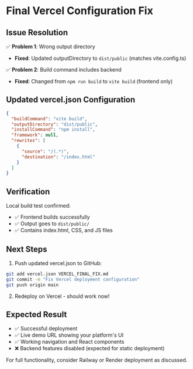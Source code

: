 # Final Vercel Configuration Fix

## Issue Resolution

✅ **Problem 1**: Wrong output directory
- **Fixed**: Updated outputDirectory to `dist/public` (matches vite.config.ts)

✅ **Problem 2**: Build command includes backend 
- **Fixed**: Changed from `npm run build` to `vite build` (frontend only)

## Updated vercel.json Configuration

```json
{
  "buildCommand": "vite build",
  "outputDirectory": "dist/public", 
  "installCommand": "npm install",
  "framework": null,
  "rewrites": [
    {
      "source": "/(.*)",
      "destination": "/index.html"
    }
  ]
}
```

## Verification

Local build test confirmed:
- ✅ Frontend builds successfully
- ✅ Output goes to `dist/public/`
- ✅ Contains index.html, CSS, and JS files

## Next Steps

1. Push updated vercel.json to GitHub:
```bash
git add vercel.json VERCEL_FINAL_FIX.md
git commit -m "Fix Vercel deployment configuration"
git push origin main
```

2. Redeploy on Vercel - should work now!

## Expected Result
- ✅ Successful deployment
- ✅ Live demo URL showing your platform's UI
- ✅ Working navigation and React components
- ❌ Backend features disabled (expected for static deployment)

For full functionality, consider Railway or Render deployment as discussed.